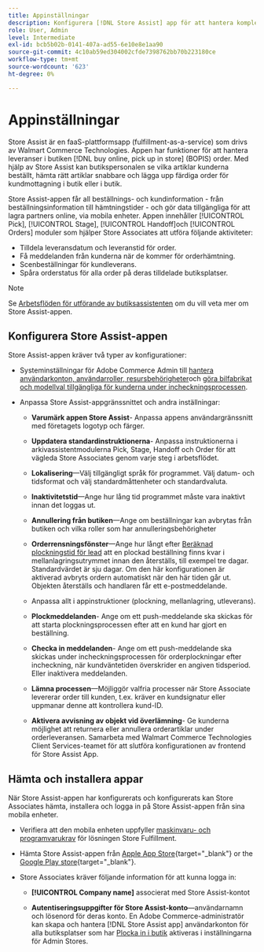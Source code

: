 ```yaml
---
title: Appinställningar
description: Konfigurera [!DNL Store Assist] app för att hantera kompletta arbetsflöden och processer för att köpa online, och hämta in butiksbeställningar.
role: User, Admin
level: Intermediate
exl-id: bcb5b02b-0141-407a-ad55-6e10e8e1aa90
source-git-commit: 4c10ab59ed304002cfde7398762bb70b223180ce
workflow-type: tm+mt
source-wordcount: '623'
ht-degree: 0%

---
```


# Appinställningar

Store Assist är en faaS-plattformsapp (fulfillment-as-a-service) som drivs av Walmart Commerce Technologies. Appen har funktioner för att hantera leveranser i butiken [!DNL buy online, pick up in store] (BOPIS) order. Med hjälp av Store Assist kan butikspersonalen se vilka artiklar kunderna beställt, hämta rätt artiklar snabbare och lägga upp färdiga order för kundmottagning i butik eller i butik.

Store Assist-appen får all beställnings- och kundinformation - från beställningsinformation till hämtningstider - och gör data tillgängliga för att lagra partners online, via mobila enheter. Appen innehåller [!UICONTROL Pick], [!UICONTROL Stage], [!UICONTROL Handoff]och [!UICONTROL Orders] moduler som hjälper Store Associates att utföra följande aktiviteter:

- Tilldela leveransdatum och leveranstid för order.
- Få meddelanden från kunderna när de kommer för orderhämtning.
- Scenbeställningar för kundleverans.
- Spåra orderstatus för alla order på deras tilldelade butiksplatser.

>[!NOTE]
>
>Se [Arbetsflöden för utförande av butiksassistenten](store-assist-modules.md) om du vill veta mer om Store Assist-appen.

## Konfigurera Store Assist-appen

Store Assist-appen kräver två typer av konfigurationer:

- Systeminställningar för Adobe Commerce Admin till [hantera användarkonton, användarroller, resursbehörigheter](user-setup.md)och [göra bilfabrikat och modellval tillgängliga för kunderna under incheckningsprocessen](check-in-experience-setup.md).

- Anpassa Store Assist-appgränssnittet och andra inställningar:

   - **Varumärk appen Store Assist**- Anpassa appens användargränssnitt med företagets logotyp och färger.

   - **Uppdatera standardinstruktionerna**- Anpassa instruktionerna i arkivassistentmodulerna Pick, Stage, Handoff och Order för att vägleda Store Associates genom varje steg i arbetsflödet.

   - **Lokalisering**—Välj tillgängligt språk för programmet. Välj datum- och tidsformat och välj standardmåttenheter och standardvaluta.

   - **Inaktivitetstid**—Ange hur lång tid programmet måste vara inaktivt innan det loggas ut.

   - **Annullering från butiken**—Ange om beställningar kan avbrytas från butiken och vilka roller som har annulleringsbehörigheter

   - **Orderrensningsfönster**—Ange hur långt efter [Beräknad plockningstid för lead](enable-general.md#delivery-method-title-configuration) att en plockad beställning finns kvar i mellanlagringsutrymmet innan den återställs, till exempel tre dagar. Standardvärdet är sju dagar. Om den här konfigurationen är aktiverad avbryts ordern automatiskt när den här tiden går ut. Objekten återställs och handlaren får ett e-postmeddelande.

   - Anpassa allt i appinstruktioner (plockning, mellanlagring, utleverans).

   - **Plockmeddelanden**- Ange om ett push-meddelande ska skickas för att starta plockningsprocessen efter att en kund har gjort en beställning.

   - **Checka in meddelanden**- Ange om ett push-meddelande ska skickas under incheckningsprocessen för orderplockningar efter incheckning, när kundväntetiden överskrider en angiven tidsperiod. Eller inaktivera meddelanden.

   - **Lämna processen**—Möjliggör valfria processer när Store Associate levererar order till kunden, t.ex. kräver en kundsignatur eller uppmanar denne att kontrollera kund-ID.

   - **Aktivera avvisning av objekt vid överlämning**- Ge kunderna möjlighet att returnera eller annullera orderartiklar under orderleveransen.
   Samarbeta med Walmart Commerce Technologies Client Services-teamet för att slutföra konfigurationen av frontend för Store Assist App.

## Hämta och installera appar

När Store Assist-appen har konfigurerats och konfigurerats kan Store Associates hämta, installera och logga in på Store Assist-appen från sina mobila enheter.

- Verifiera att den mobila enheten uppfyller [maskinvaru- och programvarukrav](solution-requirements.md#store-assist-app-requirements) för lösningen Store Fulfillment.

- Hämta Store Assist-appen från [Apple App Store](https://apps.apple.com/us/app/store-assist-by-walmart/id1609281539){target="_blank"} or the [Google Play store](https://play.google.com/store/apps/details?id=com.walmart.faas.storeassist){target="_blank"}.

- Store Associates kräver följande information för att kunna logga in:

   - **[!UICONTROL Company name]** associerat med Store Assist-kontot

   - **Autentiseringsuppgifter för Store Assist-konto**—användarnamn och lösenord för deras konto.
   En Adobe Commerce-administratör kan skapa och hantera [!DNL Store Assist app] användarkonton för alla butiksplatser som har [Plocka in i butik](merchant-store-configuration.md#pickup-location-configuration) aktiveras i inställningarna för Admin Stores.
